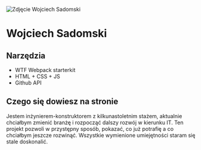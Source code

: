 ![Zdjęcie Wojciech Sadomski](https://wojciech-sadomski.github.io/readme.png)

# Wojciech Sadomski

## Narzędzia

- WTF Webpack starterkit
- HTML + CSS + JS
- Github API

## Czego się dowiesz na stronie

Jestem inżynierem-konstruktorem z kilkunastoletnim stażem, aktualnie chciałbym zmienić branżę i rozpocząć dalszy rozwój w kierunku IT.
Ten projekt pozwoli w przystępny sposób, pokazać, co już potrafię a co chciałbym jeszcze rozwinąć. Wszystkie wymienione umiejętności staram się stale doskonalić.
